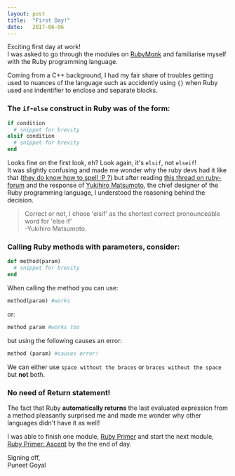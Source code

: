 ```yaml
---
layout: post
title:  "First Day!"
date:   2017-06-06
---
```

Exciting first day at work!  
I was asked to go through the modules on [RubyMonk](https://rubymonk.com/) and familiarise myself with the Ruby programming language.

Coming from a C++ background, I had my fair share of troubles getting used to nuances of the language such as accidently using `{}` when Ruby used `end` indentifier to enclose and separate blocks.

### The `if`-`else` construct in Ruby was of the form:
``` ruby
if condition
  # snippet for brevity
elsif condition
  # snippet for brevity
end
```
Looks fine on the first look, eh? Look again, it's `elsif`, not `elseif`!  
It was slightly confusing and made me wonder why the ruby devs had it like that ([they do know how to spell :P ?](https://stackoverflow.com/questions/13550407/does-elseif-still-exist#comment50635437_1355042)) but after reading [this thread on ruby-forum](https://www.ruby-forum.com/topic/100350) and the response of [Yukihiro Matsumoto](https://en.wikipedia.org/wiki/Yukihiro_Matsumoto), the chief designer of the Ruby programming language, I understood the reasoning behind the decision.  
>Correct or not, I chose 'elsif' as the shortest correct pronounceable word for 'else if'  
-Yukihiro Matsumoto.


### Calling Ruby methods with parameters, consider:
``` ruby
def method(param)
  # snippet for brevity
end
```
When calling the method you can use:
```ruby
method(param) #works
```
or:
```ruby
method param #works too
```
but using the following causes an error:
```ruby
method (param) #causes error!
```
We can either use `space without the braces` or `braces without the space` but **not** both.


### No need of Return statement!
The fact that Ruby **automatically returns** the last evaluated expression from a method pleasantly surprised me and made me wonder why other languages didn't have it as well!

I was able to finish one module, [Ruby Primer](https://rubymonk.com/learning/books/1-ruby-primer) and start the next module, [Ruby Primer: Ascent](https://rubymonk.com/learning/books/4-ruby-primer-ascent) by the the end of day.

Signing off,  
Puneet Goyal
